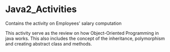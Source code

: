 # Java2_Activities
Contains the activity on Employees' salary computation


This activity serve as the review on how Object-Oriented Programming in java works. This also includes the concept of
the inheritance, polymorphism and creating abstract class and methods.
